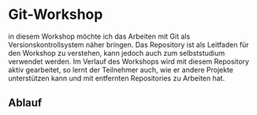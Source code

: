 # Git-Workshop

in diesem Workshop möchte ich das Arbeiten mit Git als Versionskontrollsystem näher bringen. 
Das Repository ist als Leitfaden für den Workshop zu verstehen, kann jedoch auch zum selbststudium verwendet werden.
Im Verlauf des Workshops wird mit diesem Repository aktiv gearbeitet, so lernt der Teilnehmer auch, 
wie er andere Projekte unterstützen kann und mit entfernten Repositories zu Arbeiten hat. 

## Ablauf
